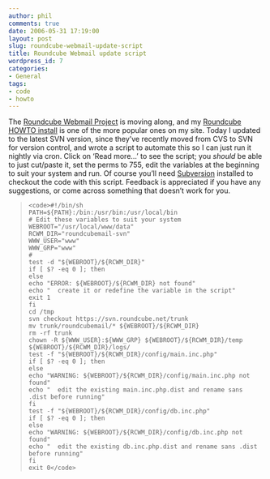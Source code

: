 ```yaml
---
author: phil
comments: true
date: 2006-05-31 17:19:00
layout: post
slug: roundcube-webmail-update-script
title: Roundcube Webmail update script
wordpress_id: 7
categories:
- General
tags:
- code
- howto
---
```


The [Roundcube Webmail Project](http://www.roundcube.net/) is moving along, and my [Roundcube HOWTO install](http://fak3r.com/articles/2005/11/15/howto-install-roundcube-webmail-from-cvs-on-freebsd) is one of the more popular ones on my site.  Today I updated to the latest SVN version, since they’ve recently moved from CVS to SVN for version control, and wrote a script to automate this so I can just run it nightly via cron.  Click on ‘Read more…’ to see the script; you _should_ be able to just cut/paste it, set the perms to 755, edit the variables at the beginning to suit your system and run.  Of course you’ll need [Subversion](http://subversion.tigris.org/) installed to checkout the code with this script.  Feedback is appreciated if you have any suggestions, or come across something that doesn’t work for you.





> 

>     
>     <code>#!/bin/sh
>     PATH=${PATH}:/bin:/usr/bin:/usr/local/bin
>     # Edit these variables to suit your system
>     WEBROOT="/usr/local/www/data"
>     RCWM_DIR="roundcubemail-svn"
>     WWW_USER="www"
>     WWW_GRP="www"
>     #
>     test -d "${WEBROOT}/${RCWM_DIR}"
>     if [ $? -eq 0 ]; then
>     else
>     echo "ERROR: ${WEBROOT}/${RCWM_DIR} not found"
>     echo "  create it or redefine the variable in the script"
>     exit 1
>     fi
>     cd /tmp
>     svn checkout https://svn.roundcube.net/trunk
>     mv trunk/roundcubemail/* ${WEBROOT}/${RCWM_DIR}
>     rm -rf trunk
>     chown -R ${WWW_USER}:${WWW_GRP} ${WEBROOT}/${RCWM_DIR}/temp ${WEBROOT}/${RCWM_DIR}/logs/
>     test -f "${WEBROOT}/${RCWM_DIR}/config/main.inc.php"
>     if [ $? -eq 0 ]; then
>     else
>     echo "WARNING: ${WEBROOT}/${RCWM_DIR}/config/main.inc.php not found"
>     echo "  edit the existing main.inc.php.dist and rename sans .dist before running"
>     fi
>     test -f "${WEBROOT}/${RCWM_DIR}/config/db.inc.php"
>     if [ $? -eq 0 ]; then
>     else
>     echo "WARNING: ${WEBROOT}/${RCWM_DIR}/config/db.inc.php not found"
>     echo "  edit the existing db.inc.php.dist and rename sans .dist before running"
>     fi
>     exit 0</code>
> 
> 




